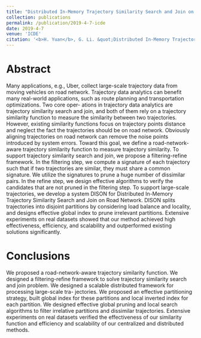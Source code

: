 ```yaml
---
title: "Distributed In-Memory Trajectory Similarity Search and Join on Road Network"
collection: publications
permalink: /publication/2019-4-7-icde
date: 2019-4-7
venue: 'ICDE'
citation: '<b>H. Yuan</b>, G. Li. &quot;Distributed In-Memory Trajectory Similarity Search and Join on Road Network.&quot; In <i>ICDE</i>, 2019. <a href="https://yuanhaitao.github.io/files/icde2019.pdf">pdf</a>'
---
```


Abstract
======
   Many applications, e.g., Uber, collect large-scale trajectory data from moving vehicles on road network. Trajectory data analytics can benefit many real-world applications, such as route planning and transportation optimizations. Two core oper- ations in trajectory data analytics are trajectory similarity search and join, and both of them rely on a trajectory similarity function to measure the similarity between two trajectories. However, existing similarity functions focus on trajectory points distance and neglect the fact the trajectories should be on road network. Obviously aligning trajectories on road network can remove the noise points introduced by system errors. Toward this goal, we define a road-network-aware trajectory similarity function to measure trajectory similarity. To support trajectory similarity search and join, we propose a filtering-refine framework. In the filtering step, we compute a signature of each trajectory such that if two trajectories are similar, they must share a common signature. We utilize the signatures to prune a huge number of dissimilar pairs. In the refine step, we design effective algorithms to verify the candidates that are not pruned in the filtering step. To support large-scale trajectories, we develop a system DISON for Distributed In-Memory Trajectory Similarity Search and Join on Road Network. DISON splits trajectories into disjoint partitions by considering load balance and locality, and designs effective global index to prune irrelevant partitions. Extensive experiments on real datasets showed that our method achieved high effectiveness, efficiency, and scalability and outperformed existing solutions significantly.
    
Conclusions
======
   We proposed a road-network-aware trajectory similarity function. We designed a filtering-refine framework to solve trajectory similarity search and join problem. We designed a scalable distributed framework for processing large-scale tra- jectories. We proposed an effective partitioning strategy, built global index for these partitions and local inverted index for each partition. We designed effective global pruning and local search algorithms to filter irrelative partitions and dissimilar trajectories. Extensive experiments on real datasets verified the effectiveness of our similarity function and efficiency and scalability of our centralized and distributed methods.